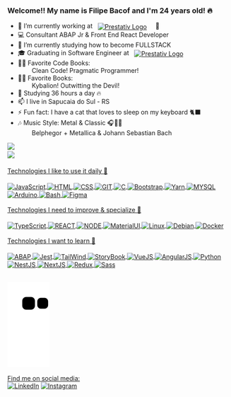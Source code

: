 ### Welcome!! My name is Filipe Bacof and I'm 24 years old! 🔥

- 🔭 I’m currently working at &nbsp;&nbsp;<a href="https://prestativ.com.br/" target="_blank"><img align="center" alt="Prestativ Logo" height="30" src="https://prestativ.com.br/wp-content/uploads/2022/03/02-MARCA-HORIZONTAL-Copia-SEM-FUNDO.png" /></a> &nbsp;&nbsp;&nbsp; 🚀
- 💻 Consultant ABAP Jr & Front End React Developer
- 🌱 I’m currently studying how to become FULLSTACK
- 🎓 Graduating in Software Engineer at &nbsp;&nbsp;<a href="https://www.unicesumar.edu.br/home/" target="_blank"><img align="center" alt="Prestativ Logo" height="30" src="https://www.unicesumar.edu.br/home/assets/img/logo.png" /></a>
- 📘📙 Favorite Code Books:<br/>&nbsp;&nbsp;&nbsp;&nbsp;&nbsp;&nbsp;&nbsp;&nbsp;Clean Code! Pragmatic Programmer!
- 📗📓 Favorite Books:<br/>&nbsp;&nbsp;&nbsp;&nbsp;&nbsp;&nbsp;&nbsp;&nbsp;Kybalion! Outwitting the Devil!
- 🚀 Studying 36 hours a day 🔥
- 📫 I live in Sapucaia do Sul - RS
- ⚡ Fun fact: I have a cat that loves to sleep on my keyboard 🐈‍⬛
- 🎶 Music Style: Metal & Classic 🎧🍷🗿<br/>&nbsp;&nbsp;&nbsp;&nbsp;&nbsp;&nbsp;&nbsp;&nbsp;Belphegor + Metallica & Johann Sebastian Bach

<link rel="stylesheet" href="https://cdn.jsdelivr.net/gh/devicons/devicon@v2.15.1/devicon.min.css">

<div>
  <a href="https://github.com/Filipe-Bacof">
  <img height="180em" src="https://github-readme-stats.vercel.app/api?username=Filipe-Bacof&show_icons=true&theme=midnight-purple&include_all_commits=true&count_private=true"/> <br/>
  <img height="180em" src="https://github-readme-stats.vercel.app/api/top-langs/?username=Filipe-Bacof&layout=compact&langs_count=7&theme=midnight-purple"/>
</div><br/>
  
<div>
  Technologies I like to use it daily 🔧 <br /><br />
  <img align="center" alt="JavaScript" height="30" width="40" src="https://cdn.jsdelivr.net/gh/devicons/devicon/icons/javascript/javascript-original.svg" />
  <img align="center" alt="HTML" height="30" width="40" src="https://cdn.jsdelivr.net/gh/devicons/devicon/icons/html5/html5-original.svg" />
  <img align="center" alt="CSS" height="30" width="40" src="https://cdn.jsdelivr.net/gh/devicons/devicon/icons/css3/css3-original.svg" />
  <img align="center" alt="GIT" height="30" width="40" src="https://cdn.jsdelivr.net/gh/devicons/devicon/icons/git/git-original.svg" />
  <img align="center" alt="C" height="30" width="40" src="https://cdn.jsdelivr.net/gh/devicons/devicon/icons/c/c-original.svg" />
  <img align="center" alt="Bootstrap" height="30" width="40" src="https://cdn.jsdelivr.net/gh/devicons/devicon/icons/bootstrap/bootstrap-plain.svg" />
  <img align="center" alt="Yarn" height="30" width="40" src="https://cdn.jsdelivr.net/gh/devicons/devicon/icons/yarn/yarn-original.svg" />
  <img align="center" alt="MYSQL" height="30" width="40" src="https://cdn.jsdelivr.net/gh/devicons/devicon/icons/mysql/mysql-original.svg" />
  <img align="center" alt="Arduino" height="30" width="40" src="https://cdn.jsdelivr.net/gh/devicons/devicon/icons/arduino/arduino-original.svg" />
  <img align="center" alt="Bash" height="30" width="40" src="https://cdn.jsdelivr.net/gh/devicons/devicon/icons/bash/bash-original.svg" />
  <img align="center" alt="Figma" height="30" width="40" src="https://cdn.jsdelivr.net/gh/devicons/devicon/icons/figma/figma-original.svg" />
</div><br/>
<div>
    Technologies I need to improve & specialize 🔧 <br /><br />
  <img align="center" alt="TypeScript" height="30" width="40" src="https://cdn.jsdelivr.net/gh/devicons/devicon/icons/typescript/typescript-original.svg" />
  <img align="center" alt="REACT" height="30" width="40" src="https://cdn.jsdelivr.net/gh/devicons/devicon/icons/react/react-original.svg" />
  <img align="center" alt="NODE" height="30" width="40" src="https://cdn.jsdelivr.net/gh/devicons/devicon/icons/nodejs/nodejs-original.svg" />
  <img align="center" alt="MaterialUI" height="30" width="40" src="https://cdn.jsdelivr.net/gh/devicons/devicon/icons/materialui/materialui-original.svg" />
  <img align="center" alt="Linux" height="30" width="40" src="https://cdn.jsdelivr.net/gh/devicons/devicon/icons/linux/linux-original.svg" />
  <img align="center" alt="Debian" height="30" width="40" src="https://cdn.jsdelivr.net/gh/devicons/devicon/icons/debian/debian-original.svg" />
  <img align="center" alt="Docker" height="30" width="40" src="https://cdn.jsdelivr.net/gh/devicons/devicon/icons/docker/docker-original.svg" />
  </div><br/>
  <div>
    Technologies I want to learn 🔧 <br /><br />
  <img align="center" alt="ABAP" height="30" width="40" src="https://developers.sap.com/content/dam/application/shared/icons/dev-m-abap-env-s4hana-connect.svg" />
  <img align="center" alt="Jest" height="30" width="40" src="https://cdn.jsdelivr.net/gh/devicons/devicon/icons/jest/jest-plain.svg" />
  <img align="center" alt="TailWind" height="30" width="40" src="https://cdn.jsdelivr.net/gh/devicons/devicon/icons/tailwindcss/tailwindcss-plain.svg" />
  <img align="center" alt="StoryBook" height="30" width="40" src="https://cdn.jsdelivr.net/gh/devicons/devicon/icons/storybook/storybook-original.svg" />
  <img align="center" alt="VueJS" height="30" width="40" src="https://cdn.jsdelivr.net/gh/devicons/devicon/icons/vuejs/vuejs-original-wordmark.svg" />
  <img align="center" alt="AngularJS" height="30" width="40" src="https://cdn.jsdelivr.net/gh/devicons/devicon/icons/angularjs/angularjs-original.svg" />
  <img align="center" alt="Python" height="30" width="40" src="https://cdn.jsdelivr.net/gh/devicons/devicon/icons/python/python-original.svg" />
  <img align="center" alt="NestJS" height="30" width="40" src="https://cdn.jsdelivr.net/gh/devicons/devicon/icons/nestjs/nestjs-plain.svg" />
  <img align="center" alt="NextJS" height="30" width="40" src="https://cdn.jsdelivr.net/gh/devicons/devicon/icons/nextjs/nextjs-original.svg" />
  <img align="center" alt="Redux" height="30" width="40" src="https://cdn.jsdelivr.net/gh/devicons/devicon/icons/redux/redux-original.svg" />
  <img align="center" alt="Sass" height="30" width="40" src="https://cdn.jsdelivr.net/gh/devicons/devicon/icons/sass/sass-original.svg" />
</div><br/>
  
![Snake animation](https://github.com/Filipe-Bacof/Filipe-Bacof/blob/output/github-contribution-grid-snake.svg)

Find me on social media: <br />
<a href="https://www.linkedin.com/in/filipe-bacof/" target="_blank"><img height="50px" width="50px" src="https://img.icons8.com/color/512/linkedin-circled--v1.png" alt="LinkedIn"></a>
<a href="https://www.instagram.com/filipe.bacof/" target="_blank"><img height="50px" width="50px" src="https://img.icons8.com/fluency/512/instagram-new.png" alt="Instagram"></a>
